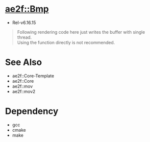 # [ae2f::Bmp](https://github.com/ae2f/Bmp)
- Rel-v6.16.15

> Following rendering code here just writes the buffer with single thread.  
> Using the function directly is not recommended.

# See Also
- ae2f::Core-Template
- ae2f::Core
- ae2f::mov
- ae2f::mov2

# Dependency
- gcc
- cmake
- make
